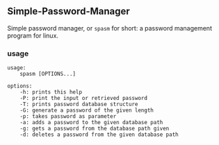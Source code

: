 ## Simple-Password-Manager
Simple password manager, or `spasm` for short: a password management program for linux.

### usage

```
usage: 
	spasm [OPTIONS...]
	
options:
	-h: prints this help
	-P: print the input or retrieved password
	-T: prints password database structure
	-G: generate a password of the given length
	-p: takes password as parameter
	-a: adds a password to the given database path
	-g: gets a password from the database path given
	-d: deletes a password from the given database path
```
